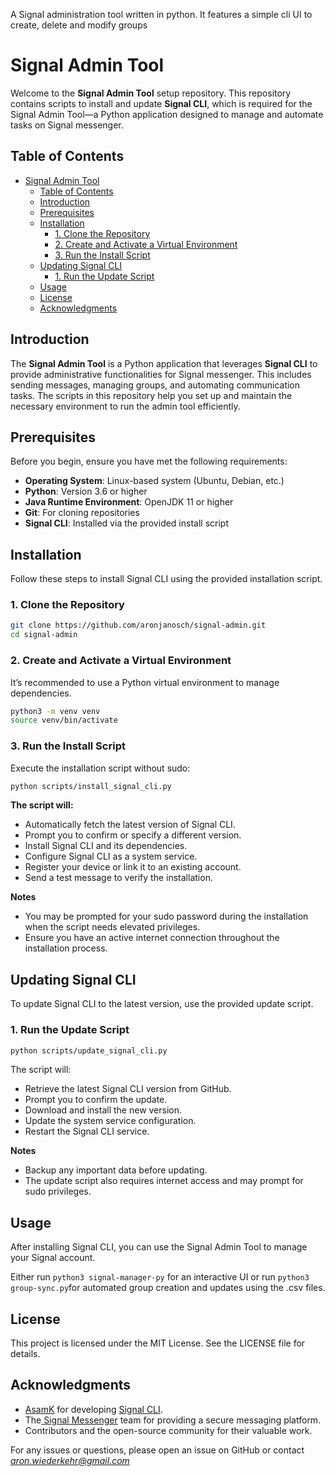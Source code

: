 
A Signal administration tool written in python. It features a simple cli UI to create, delete and modify groups

# Signal Admin Tool

Welcome to the **Signal Admin Tool** setup repository. This repository contains scripts to install and update **Signal CLI**, which is required for the Signal Admin Tool—a Python application designed to manage and automate tasks on Signal messenger.

## Table of Contents

- [Signal Admin Tool](#signal-admin-tool)
  - [Table of Contents](#table-of-contents)
  - [Introduction](#introduction)
  - [Prerequisites](#prerequisites)
  - [Installation](#installation)
    - [1. Clone the Repository](#1-clone-the-repository)
    - [2. Create and Activate a Virtual Environment](#2-create-and-activate-a-virtual-environment)
    - [3. Run the Install Script](#3-run-the-install-script)
  - [Updating Signal CLI](#updating-signal-cli)
    - [1. Run the Update Script](#1-run-the-update-script)
  - [Usage](#usage)
  - [License](#license)
  - [Acknowledgments](#acknowledgments)

## Introduction

The **Signal Admin Tool** is a Python application that leverages **Signal CLI** to provide administrative functionalities for Signal messenger. This includes sending messages, managing groups, and automating communication tasks. The scripts in this repository help you set up and maintain the necessary environment to run the admin tool efficiently.

## Prerequisites

Before you begin, ensure you have met the following requirements:

- **Operating System**: Linux-based system (Ubuntu, Debian, etc.)
- **Python**: Version 3.6 or higher
- **Java Runtime Environment**: OpenJDK 11 or higher
- **Git**: For cloning repositories
- **Signal CLI**: Installed via the provided install script

## Installation

Follow these steps to install Signal CLI using the provided installation script.

### 1. Clone the Repository

```bash
git clone https://github.com/aronjanosch/signal-admin.git
cd signal-admin
```

### 2. Create and Activate a Virtual Environment

It’s recommended to use a Python virtual environment to manage dependencies.

```bash
python3 -m venv venv
source venv/bin/activate
```

### 3. Run the Install Script

Execute the installation script without sudo:
```bash
python scripts/install_signal_cli.py
```

**The script will:**

- Automatically fetch the latest version of Signal CLI.
- Prompt you to confirm or specify a different version.
- Install Signal CLI and its dependencies.
- Configure Signal CLI as a system service.
- Register your device or link it to an existing account.
- Send a test message to verify the installation.

**Notes**

- You may be prompted for your sudo password during the installation when the script needs elevated privileges.
- Ensure you have an active internet connection throughout the installation process.

## Updating Signal CLI

To update Signal CLI to the latest version, use the provided update script.

### 1. Run the Update Script
```bash
python scripts/update_signal_cli.py
```

The script will:

- Retrieve the latest Signal CLI version from GitHub.
- Prompt you to confirm the update.
- Download and install the new version.
- Update the system service configuration.
- Restart the Signal CLI service.

**Notes**
- Backup any important data before updating.
- The update script also requires internet access and may prompt for sudo privileges.

## Usage

After installing Signal CLI, you can use the Signal Admin Tool to manage your Signal account.

Either run ```python3 signal-manager-py``` for an interactive UI or run ```python3 group-sync.py```for automated group creation and updates using the .csv files.

## License

This project is licensed under the MIT License. See the LICENSE file for details.

## Acknowledgments

- [AsamK](https://github.com/AsamK) for developing [Signal CLI](https://github.com/AsamK/signal-cli).
- The[ Signal Messenger](https://signal.org/) team for providing a secure messaging platform.
- Contributors and the open-source community for their valuable work.

For any issues or questions, please open an issue on GitHub or contact [*aron.wiederkehr@gmail.com*](aron.wiederkehr@gmail.com)
